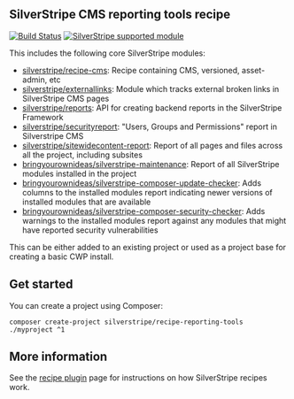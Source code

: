 ## SilverStripe CMS reporting tools recipe

[![Build Status](https://travis-ci.org/silverstripe/recipe-reporting-tools.svg?branch=master)](https://travis-ci.org/silverstripe/recipe-reporting-tools)
[![SilverStripe supported module](https://img.shields.io/badge/silverstripe-supported-0071C4.svg)](https://www.silverstripe.org/software/addons/silverstripe-commercially-supported-module-list/)

This includes the following core SilverStripe modules:

 * [silverstripe/recipe-cms](https://github.com/silverstripe/recipe-cms): Recipe containing CMS, versioned, asset-admin, etc
 * [silverstripe/externallinks](https://github.com/silverstripe/silverstripe-externallinks): Module which tracks
   external broken links in SilverStripe CMS pages
 * [silverstripe/reports](https://github.com/silverstripe/silverstripe-reports): API for creating backend reports in
   the SilverStripe Framework
 * [silverstripe/securityreport](https://github.com/silverstripe/silverstripe-securityreport): "Users, Groups and
   Permissions" report in Silverstripe CMS
 * [silverstripe/sitewidecontent-report](https://github.com/silverstripe/silverstripe-sitewidecontent-report): Report
   of all pages and files across all the project, including subsites
 * [bringyourownideas/silverstripe-maintenance](https://github.com/bringyourownideas/silverstripe-maintenance): Report
   of all SilverStripe modules installed in the project
 * [bringyourownideas/silverstripe-composer-update-checker](https://github.com/bringyourownideas/silverstripe-composer-update-checker): 
    Adds columns to the installed modules report indicating newer versions of installed modules that are available
 * [bringyourownideas/silverstripe-composer-security-checker](https://github.com/bringyourownideas/silverstripe-composer-security-checker): 
    Adds warnings to the installed modules report against any modules that might have reported security vulnerabilities
   
    
This can be either added to an existing project or used as a project base for creating a basic CWP install.

## Get started

You can create a project using Composer:

```
composer create-project silverstripe/recipe-reporting-tools ./myproject ^1
```

## More information

See the [recipe plugin](https://github.com/silverstripe/recipe-plugin) page for instructions on how
SilverStripe recipes work.
